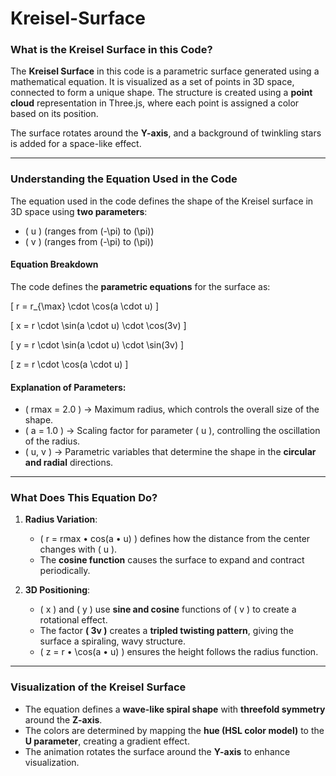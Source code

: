# Kreisel-Surface

### **What is the Kreisel Surface in this Code?**  
The **Kreisel Surface** in this code is a parametric surface generated using a mathematical equation. It is visualized as a set of points in 3D space, connected to form a unique shape. The structure is created using a **point cloud** representation in Three.js, where each point is assigned a color based on its position.

The surface rotates around the **Y-axis**, and a background of twinkling stars is added for a space-like effect.

---

### **Understanding the Equation Used in the Code**  
The equation used in the code defines the shape of the Kreisel surface in 3D space using **two parameters**:  
- \( u \) (ranges from \(-\pi\) to \(\pi\))  
- \( v \) (ranges from \(-\pi\) to \(\pi\))  

#### **Equation Breakdown**
The code defines the **parametric equations** for the surface as:

\[
r = r_{\max} \cdot \cos(a \cdot u)
\]

\[
x = r \cdot \sin(a \cdot u) \cdot \cos(3v)
\]

\[
y = r \cdot \sin(a \cdot u) \cdot \sin(3v)
\]

\[
z = r \cdot \cos(a \cdot u)
\]

#### **Explanation of Parameters:**
- \( rmax = 2.0 \) → Maximum radius, which controls the overall size of the shape.
- \( a = 1.0 \) → Scaling factor for parameter \( u \), controlling the oscillation of the radius.
- \( u, v \) → Parametric variables that determine the shape in the **circular and radial** directions.

---

### **What Does This Equation Do?**
1. **Radius Variation**:  
   - \( r = rmax • cos(a • u) \) defines how the distance from the center changes with \( u \).
   - The **cosine function** causes the surface to expand and contract periodically.

2. **3D Positioning**:
   - \( x \) and \( y \) use **sine and cosine** functions of \( v \) to create a rotational effect.
   - The factor **\( 3v \)** creates a **tripled twisting pattern**, giving the surface a spiraling, wavy structure.
   - \( z = r • \cos(a • u) \) ensures the height follows the radius function.

---

### **Visualization of the Kreisel Surface**
- The equation defines a **wave-like spiral shape** with **threefold symmetry** around the **Z-axis**.
- The colors are determined by mapping the **hue (HSL color model)** to the **U parameter**, creating a gradient effect.
- The animation rotates the surface around the **Y-axis** to enhance visualization.
